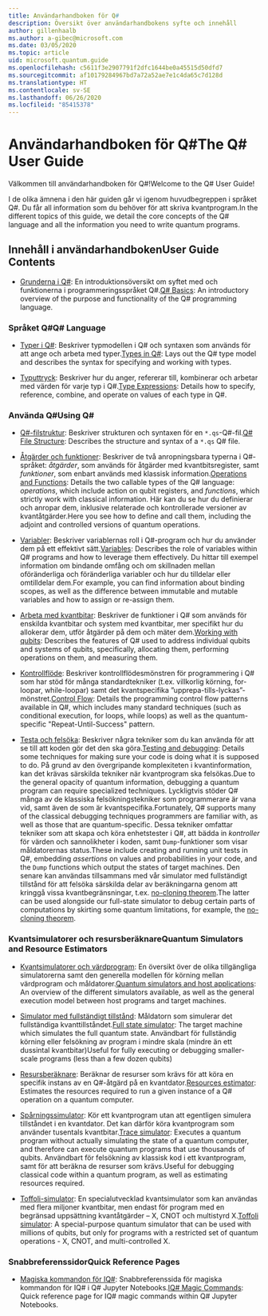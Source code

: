 ```yaml
---
title: Användarhandboken för Q#
description: Översikt över användarhandbokens syfte och innehåll
author: gillenhaalb
ms.author: a-gibec@microsoft.com
ms.date: 03/05/2020
ms.topic: article
uid: microsoft.quantum.guide
ms.openlocfilehash: c5611f3e2907791f2dfc1644be0a45515d50dfd7
ms.sourcegitcommit: af10179284967bd7a72a52ae7e1c4da65c7d128d
ms.translationtype: HT
ms.contentlocale: sv-SE
ms.lasthandoff: 06/26/2020
ms.locfileid: "85415378"
---
```

# <a name="the-q-user-guide"></a><span data-ttu-id="fb6bf-103">Användarhandboken för Q#</span><span class="sxs-lookup"><span data-stu-id="fb6bf-103">The Q# User Guide</span></span>

<span data-ttu-id="fb6bf-104">Välkommen till användarhandboken för Q#!</span><span class="sxs-lookup"><span data-stu-id="fb6bf-104">Welcome to the Q# User Guide!</span></span> 

<span data-ttu-id="fb6bf-105">I de olika ämnena i den här guiden går vi igenom huvudbegreppen i språket Q#. Du får all information som du behöver för att skriva kvantprogram.</span><span class="sxs-lookup"><span data-stu-id="fb6bf-105">In the different topics of this guide, we detail the core concepts of the Q# language and all the information you need to write quantum programs.</span></span>

## <a name="user-guide-contents"></a><span data-ttu-id="fb6bf-106">Innehåll i användarhandboken</span><span class="sxs-lookup"><span data-stu-id="fb6bf-106">User Guide Contents</span></span>

- <span data-ttu-id="fb6bf-107">[Grunderna i Q#](xref:microsoft.quantum.guide.basics): En introduktionsöversikt om syftet med och funktionerna i programmeringsspråket Q#.</span><span class="sxs-lookup"><span data-stu-id="fb6bf-107">[Q# Basics](xref:microsoft.quantum.guide.basics): An introductory overview of the purpose and functionality of the Q# programming language.</span></span> 

### <a name="q-language"></a><span data-ttu-id="fb6bf-108">Språket Q#</span><span class="sxs-lookup"><span data-stu-id="fb6bf-108">Q# Language</span></span>

- <span data-ttu-id="fb6bf-109">[Typer i Q#](xref:microsoft.quantum.guide.types): Beskriver typmodellen i Q# och syntaxen som används för att ange och arbeta med typer.</span><span class="sxs-lookup"><span data-stu-id="fb6bf-109">[Types in Q#](xref:microsoft.quantum.guide.types): Lays out the Q# type model and describes the syntax for specifying and working with types.</span></span>

- <span data-ttu-id="fb6bf-110">[Typuttryck](xref:microsoft.quantum.guide.expressions): Beskriver hur du anger, refererar till, kombinerar och arbetar med värden för varje typ i Q#.</span><span class="sxs-lookup"><span data-stu-id="fb6bf-110">[Type Expressions](xref:microsoft.quantum.guide.expressions): Details how to specify, reference, combine, and operate on values of each type in Q#.</span></span> 

### <a name="using-q"></a><span data-ttu-id="fb6bf-111">Använda Q#</span><span class="sxs-lookup"><span data-stu-id="fb6bf-111">Using Q#</span></span>

- <span data-ttu-id="fb6bf-112">[Q#-filstruktur](xref:microsoft.quantum.guide.filestructure): Beskriver strukturen och syntaxen för en `*.qs`-Q#-fil.</span><span class="sxs-lookup"><span data-stu-id="fb6bf-112">[Q# File Structure](xref:microsoft.quantum.guide.filestructure): Describes the structure and syntax of a `*.qs` Q# file.</span></span>

- <span data-ttu-id="fb6bf-113">[Åtgärder och funktioner](xref:microsoft.quantum.guide.operationsfunctions): Beskriver de två anropningsbara typerna i Q#-språket: *åtgärder*, som används för åtgärder med kvantbitsregister, samt *funktioner*, som enbart används med klassisk information.</span><span class="sxs-lookup"><span data-stu-id="fb6bf-113">[Operations and Functions](xref:microsoft.quantum.guide.operationsfunctions): Details the two callable types of the Q# language: *operations*, which include action on qubit registers, and *functions*, which strictly work with classical information.</span></span> 
    <span data-ttu-id="fb6bf-114">Här kan du se hur du definierar och anropar dem, inklusive relaterade och kontrollerade versioner av kvantåtgärder.</span><span class="sxs-lookup"><span data-stu-id="fb6bf-114">Here you see how to define and call them, including the adjoint and controlled versions of quantum operations.</span></span>

- <span data-ttu-id="fb6bf-115">[Variabler](xref:microsoft.quantum.guide.variables): Beskriver variablernas roll i Q#-program och hur du använder dem på ett effektivt sätt.</span><span class="sxs-lookup"><span data-stu-id="fb6bf-115">[Variables](xref:microsoft.quantum.guide.variables): Describes the role of variables within Q# programs and how to leverage them effectively.</span></span> 
    <span data-ttu-id="fb6bf-116">Du hittar till exempel information om bindande omfång och om skillnaden mellan oföränderliga och föränderliga variabler och hur du tilldelar eller omtilldelar dem.</span><span class="sxs-lookup"><span data-stu-id="fb6bf-116">For example, you can find information about binding scopes, as well as the difference between immutable and mutable variables and how to assign or re-assign them.</span></span>

- <span data-ttu-id="fb6bf-117">[Arbeta med kvantbitar](xref:microsoft.quantum.guide.qubits): Beskriver de funktioner i Q# som används för enskilda kvantbitar och system med kvantbitar, mer specifikt hur du allokerar dem, utför åtgärder på dem och mäter dem.</span><span class="sxs-lookup"><span data-stu-id="fb6bf-117">[Working with qubits](xref:microsoft.quantum.guide.qubits): Describes the features of Q# used to address individual qubits and systems of qubits, specifically, allocating them, performing operations on them, and measuring them.</span></span> 

- <span data-ttu-id="fb6bf-118">[Kontrollflöde](xref:microsoft.quantum.guide.controlflow): Beskriver kontrollflödesmönstren för programmering i Q# som har stöd för många standardtekniker (t.ex. villkorlig körning, for-loopar, while-loopar) samt det kvantspecifika ”upprepa-tills-lyckas”-mönstret.</span><span class="sxs-lookup"><span data-stu-id="fb6bf-118">[Control Flow](xref:microsoft.quantum.guide.controlflow): Details the programming control flow patterns available in Q#, which includes many standard techniques (such as conditional execution, for loops, while loops) as well as the quantum-specific "Repeat-Until-Success" pattern.</span></span>

- <span data-ttu-id="fb6bf-119">[Testa och felsöka](xref:microsoft.quantum.guide.testingdebugging): Beskriver några tekniker som du kan använda för att se till att koden gör det den ska göra.</span><span class="sxs-lookup"><span data-stu-id="fb6bf-119">[Testing and debugging](xref:microsoft.quantum.guide.testingdebugging): Details some techniques for making sure your code is doing what it is supposed to do.</span></span> 
    <span data-ttu-id="fb6bf-120">På grund av den övergripande komplexiteten i kvantinformation, kan det krävas särskilda tekniker när kvantprogram ska felsökas.</span><span class="sxs-lookup"><span data-stu-id="fb6bf-120">Due to the general opacity of quantum information, debugging a quantum program can require specialized techniques.</span></span> 
    <span data-ttu-id="fb6bf-121">Lyckligtvis stöder Q# många av de klassiska felsökningstekniker som programmerare är vana vid, samt även de som är kvantspecifika.</span><span class="sxs-lookup"><span data-stu-id="fb6bf-121">Fortunately, Q# supports many of the classical debugging techniques programmers are familiar with, as well as those that are quantum-specific.</span></span> <span data-ttu-id="fb6bf-122">Dessa tekniker omfattar tekniker som att skapa och köra enhetstester i Q#, att bädda in *kontroller* för värden och sannolikheter i koden, samt `Dump`-funktioner som visar måldatorernas status.</span><span class="sxs-lookup"><span data-stu-id="fb6bf-122">These include creating and running unit tests in Q#, embedding *assertions* on values and probabilities in your code, and the `Dump` functions which output the states of target machines.</span></span> 
    <span data-ttu-id="fb6bf-123">Den senare kan användas tillsammans med vår simulator med fullständigt tillstånd för att felsöka särskilda delar av beräkningarna genom att kringgå vissa kvantbegränsningar, t.ex. [no-cloning theorem](xref:microsoft.quantum.concepts.pauli).</span><span class="sxs-lookup"><span data-stu-id="fb6bf-123">The latter can be used alongside our full-state simulator to debug certain parts of computations by skirting some quantum limitations, for example, the [no-cloning theorem](xref:microsoft.quantum.concepts.pauli).</span></span>

### <a name="quantum-simulators-and-resource-estimators"></a><span data-ttu-id="fb6bf-124">Kvantsimulatorer och resursberäknare</span><span class="sxs-lookup"><span data-stu-id="fb6bf-124">Quantum Simulators and Resource Estimators</span></span>

- <span data-ttu-id="fb6bf-125">[Kvantsimulatorer och värdprogram](xref:microsoft.quantum.machines): En översikt över de olika tillgängliga simulatorerna samt den generella modellen för körning mellan värdprogram och måldatorer.</span><span class="sxs-lookup"><span data-stu-id="fb6bf-125">[Quantum simulators and host applications](xref:microsoft.quantum.machines): An overview of the different simulators available, as well as the general execution model between host programs and target machines.</span></span>

- <span data-ttu-id="fb6bf-126">[Simulator med fullständigt tillstånd](xref:microsoft.quantum.machines.full-state-simulator): Måldatorn som simulerar det fullständiga kvanttillståndet.</span><span class="sxs-lookup"><span data-stu-id="fb6bf-126">[Full state simulator](xref:microsoft.quantum.machines.full-state-simulator): The target machine which simulates the full quantum state.</span></span> <span data-ttu-id="fb6bf-127">Användbart för fullständig körning eller felsökning av program i mindre skala (mindre än ett dussintal kvantbitar)</span><span class="sxs-lookup"><span data-stu-id="fb6bf-127">Useful for fully executing or debugging smaller-scale programs (less than a few dozen qubits)</span></span>

- <span data-ttu-id="fb6bf-128">[Resursberäknare](xref:microsoft.quantum.machines.resources-estimator): Beräknar de resurser som krävs för att köra en specifik instans av en Q#-åtgärd på en kvantdator.</span><span class="sxs-lookup"><span data-stu-id="fb6bf-128">[Resources estimator](xref:microsoft.quantum.machines.resources-estimator): Estimates the resources required to run a given instance of a Q# operation on a quantum computer.</span></span>

- <span data-ttu-id="fb6bf-129">[Spårningssimulator](xref:microsoft.quantum.machines.qc-trace-simulator.intro): Kör ett kvantprogram utan att egentligen simulera tillståndet i en kvantdator. Det kan därför köra kvantprogram som använder tusentals kvantbitar.</span><span class="sxs-lookup"><span data-stu-id="fb6bf-129">[Trace simulator](xref:microsoft.quantum.machines.qc-trace-simulator.intro): Executes a quantum program without actually simulating the state of a quantum computer, and therefore can execute quantum programs that use thousands of qubits.</span></span> <span data-ttu-id="fb6bf-130">Användbart för felsökning av klassisk kod i ett kvantprogram, samt för att beräkna de resurser som krävs.</span><span class="sxs-lookup"><span data-stu-id="fb6bf-130">Useful for debugging classical code within a quantum program, as well as estimating resources required.</span></span>

- <span data-ttu-id="fb6bf-131">[Toffoli-simulator](xref:microsoft.quantum.machines.toffoli-simulator): En specialutvecklad kvantsimulator som kan användas med flera miljoner kvantbitar, men endast för program med en begränsad uppsättning kvantåtgärder – X, CNOT och multistyrd X.</span><span class="sxs-lookup"><span data-stu-id="fb6bf-131">[Toffoli simulator](xref:microsoft.quantum.machines.toffoli-simulator): A special-purpose quantum simulator that can be used with millions of qubits, but only for programs with a restricted set of quantum operations - X, CNOT, and multi-controlled X.</span></span>

### <a name="quick-reference-pages"></a><span data-ttu-id="fb6bf-132">Snabbreferenssidor</span><span class="sxs-lookup"><span data-stu-id="fb6bf-132">Quick Reference Pages</span></span>

- <span data-ttu-id="fb6bf-133">[Magiska kommandon för IQ#](xref:microsoft.quantum.guide.quickref.iqsharp): Snabbreferenssida för magiska kommandon för IQ# i Q# Jupyter Notebooks.</span><span class="sxs-lookup"><span data-stu-id="fb6bf-133">[IQ# Magic Commands](xref:microsoft.quantum.guide.quickref.iqsharp): Quick reference page for IQ# magic commands within Q# Jupyter Notebooks.</span></span>
